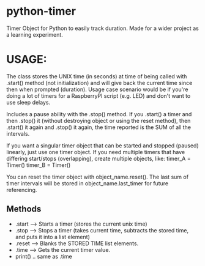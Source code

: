 # python-timer
Timer Object for Python to easily track duration. Made for a wider project as a learning experiment.


# USAGE:

The class stores the UNIX time (in seconds) at time of being called with .start() method (not initialization) and will give back the current time since then when prompted (duration). Usage case scenario would be if you're doing a lot of timers for a RaspberryPI script (e.g. LED) and don't want to use sleep delays.

Includes a pause ability with the .stop() method. If you .start() a timer and then .stop() it (without destroying object or using the reset method), then .start() it again and .stop() it again, the time reported is the SUM of all the intervals.

If you want a singular timer object that can be started and stopped (paused) linearly, just use one timer object. If you need 
multiple timers that have differing start/stops (overlapping), create multiple objects, like:
timer_A = Timer()
timer_B = Timer()

You can reset the timer object with object_name.reset(). The last sum of timer intervals will be stored in object_name.last_timer for future referencing.


## Methods
- .start --> Starts a timer (stores the current unix time)
- .stop --> Stops a timer (takes current time, subtracts the stored time, and puts it into a list element)
- .reset --> Blanks the STORED TIME list elements.
- .time --> Gets the current timer value.
- print() .. same as .time
